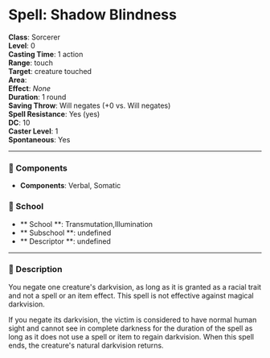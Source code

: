 
# Spell: Shadow Blindness
**Class**: Sorcerer  
**Level**: 0  
**Casting Time**: 1 action  
**Range**: touch  
**Target**: creature touched  
**Area**:   
**Effect**: _None_  
**Duration**: 1 round  
**Saving Throw**: Will negates (+0 vs. Will negates)  
**Spell Resistance**: Yes (yes)  
**DC**: 10  
**Caster Level**: 1  
**Spontaneous**: Yes

---

### 🔮 Components
- **Components**: Verbal, Somatic

### 🏫 School
- ** School **: Transmutation,Illumination
- ** Subschool **: undefined
- ** Descriptor **: undefined
---

### 📜 Description
You negate one creature's darkvision, as long as it is granted as a racial trait and not a spell or an item effect. This spell is not effective against magical darkvision.

If you negate its darkvision, the victim is considered to have normal human sight and cannot see in complete darkness for the duration of the spell as long as it does not use a spell or item to regain darkvision. When this spell ends, the creature's natural darkvision returns.
